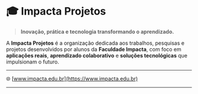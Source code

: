 # 🎓 Impacta Projetos

> **Inovação, prática e tecnologia transformando o aprendizado.**

A **Impacta Projetos** é a organização dedicada aos trabalhos, pesquisas e projetos desenvolvidos por alunos da **Faculdade Impacta**, com foco em **aplicações reais**, **aprendizado colaborativo** e **soluções tecnológicas** que impulsionam o futuro.

---

🌐 [www.impacta.edu.br](https://www.impacta.edu.br)

---
